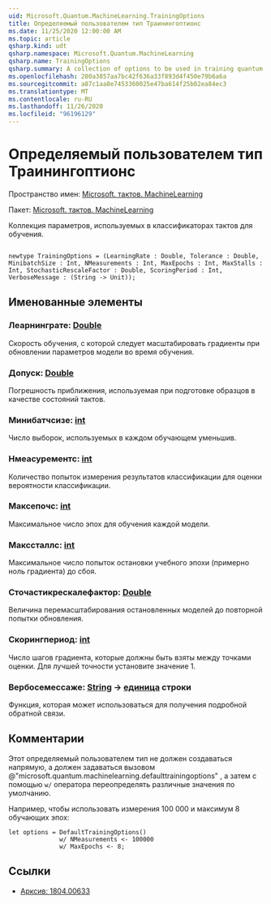 ```yaml
---
uid: Microsoft.Quantum.MachineLearning.TrainingOptions
title: Определяемый пользователем тип Траинингоптионс
ms.date: 11/25/2020 12:00:00 AM
ms.topic: article
qsharp.kind: udt
qsharp.namespace: Microsoft.Quantum.MachineLearning
qsharp.name: TrainingOptions
qsharp.summary: A collection of options to be used in training quantum classifiers.
ms.openlocfilehash: 280a3857aa7bc42f636a33f893d4f450e79b6a6a
ms.sourcegitcommit: a87c1aa8e7453360025e47ba614f25b02ea84ec3
ms.translationtype: MT
ms.contentlocale: ru-RU
ms.lasthandoff: 11/26/2020
ms.locfileid: "96196129"
---
```

# <a name="trainingoptions-user-defined-type"></a>Определяемый пользователем тип Траинингоптионс

Пространство имен: [Microsoft. тактов. MachineLearning](xref:Microsoft.Quantum.MachineLearning)

Пакет: [Microsoft. тактов. MachineLearning](https://nuget.org/packages/Microsoft.Quantum.MachineLearning)


Коллекция параметров, используемых в классификаторах тактов для обучения.

```qsharp

newtype TrainingOptions = (LearningRate : Double, Tolerance : Double, MinibatchSize : Int, NMeasurements : Int, MaxEpochs : Int, MaxStalls : Int, StochasticRescaleFactor : Double, ScoringPeriod : Int, VerboseMessage : (String -> Unit));
```



## <a name="named-items"></a>Именованные элементы

### <a name="learningrate--double"></a>Леарнинграте: [Double](xref:microsoft.quantum.lang-ref.double)

Скорость обучения, с которой следует масштабировать градиенты при обновлении параметров модели во время обучения.
### <a name="tolerance--double"></a>Допуск: [Double](xref:microsoft.quantum.lang-ref.double)

Погрешность приближения, используемая при подготовке образцов в качестве состояний тактов.
### <a name="minibatchsize--int"></a>Минибатчсизе: [int](xref:microsoft.quantum.lang-ref.int)

Число выборок, используемых в каждом обучающем уменьшив.
### <a name="nmeasurements--int"></a>Нмеасурементс: [int](xref:microsoft.quantum.lang-ref.int)

Количество попыток измерения результатов классификации для оценки вероятности классификации.
### <a name="maxepochs--int"></a>Максепочс: [int](xref:microsoft.quantum.lang-ref.int)

Максимальное число эпох для обучения каждой модели.
### <a name="maxstalls--int"></a>Макссталлс: [int](xref:microsoft.quantum.lang-ref.int)

Максимальное число попыток остановки учебного эпохи (примерно ноль градиента) до сбоя.
### <a name="stochasticrescalefactor--double"></a>Сточастикрескалефактор: [Double](xref:microsoft.quantum.lang-ref.double)

Величина перемасштабирования остановленных моделей до повторной попытки обновления.
### <a name="scoringperiod--int"></a>Скорингпериод: [int](xref:microsoft.quantum.lang-ref.int)

Число шагов градиента, которые должны быть взяты между точками оценки.
Для лучшей точности установите значение 1.
### <a name="verbosemessage--string---unit"></a>Вербосемессаже: [String](xref:microsoft.quantum.lang-ref.string) -> [единица](xref:microsoft.quantum.lang-ref.unit) строки

Функция, которая может использоваться для получения подробной обратной связи.

## <a name="remarks"></a>Комментарии

Этот определяемый пользователем тип не должен создаваться напрямую, а должен задаваться вызовом @"microsoft.quantum.machinelearning.defaulttrainingoptions" , а затем с помощью `w/` оператора переопределять различные значения по умолчанию.

Например, чтобы использовать измерения 100 000 и максимум 8 обучающих эпох:

```Q#
let options = DefaultTrainingOptions()
              w/ NMeasurements <- 100000
              w/ MaxEpochs <- 8;
```

## <a name="references"></a>Ссылки

- [Арксив: 1804.00633](https://arxiv.org/abs/1804.00633)
